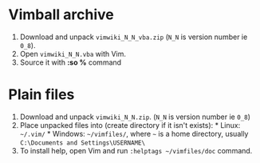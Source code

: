 # Vimball archive #
  1. Download and unpack `vimwiki_N_N_vba.zip` (`N_N` is version number ie `0_8`).
  1. Open `vimwiki_N_N.vba` with Vim.
  1. Source it with **:so %** command

# Plain files #
  1. Download and unpack `vimwiki_N_N.zip`. (`N_N` is version number ie `0_8`)
  1. Place unpacked files into (create directory if it isn't exists):
    * Linux: `~/.vim/`
    * Windows: `~/vimfiles/`, where `~` is a home directory, usually `C:\Documents and Settings\USERNAME\`
  1. To install help, open Vim and run `:helptags ~/vimfiles/doc` command.